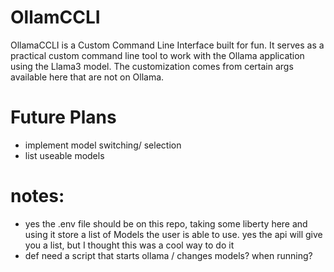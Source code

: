 # OllamCCLI
OllamaCCLI is a Custom Command Line Interface built for fun. It serves as a practical custom command line tool to work with the Ollama application using the Llama3 model. The customization comes from certain args available here that are not on Ollama. 


# Future Plans
- implement model switching/ selection
- list useable models 

# notes: 
- yes the .env file should be on this repo, taking some liberty here and using it store a list of Models the user is able to use. yes the api will give you a list, but I thought this was a cool way to do it
- def need a script that starts ollama / changes models? when running?
